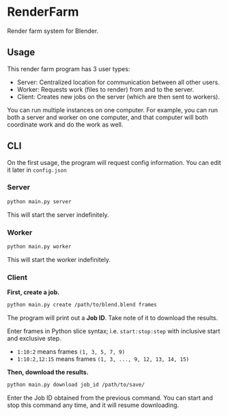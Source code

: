 # RenderFarm

Render farm system for Blender.

## Usage

This render farm program has 3 user types:

- Server: Centralized location for communication between all other users.
- Worker: Requests work (files to render) from and to the server.
- Client: Creates new jobs on the server (which are then sent to workers).

You can run multiple instances on one computer. For example, you can run both a server and worker
on one computer, and that computer will both coordinate work and do the work as well.

## CLI

On the first usage, the program will request config information. You can edit it later in `config.json`

### Server

```bash
python main.py server
```

This will start the server indefinitely.

### Worker

```bash
python main.py worker
```

This will start the worker indefinitely.

### Client

**First, create a job.**

```bash
python main.py create /path/to/blend.blend frames
```

The program will print out a **Job ID**. Take note of it to download the results.

Enter frames in Python slice syntax; i.e. `start:stop:step` with inclusive start and exclusive step.

- `1:10:2` means frames `(1, 3, 5, 7, 9)`
- `1:10:2,12:15` means frames `(1, 3, ..., 9, 12, 13, 14, 15)`

**Then, download the results.**

```bash
python main.py download job_id /path/to/save/
```

Enter the Job ID obtained from the previous command. You can start and stop this command any
time, and it will resume downloading.
